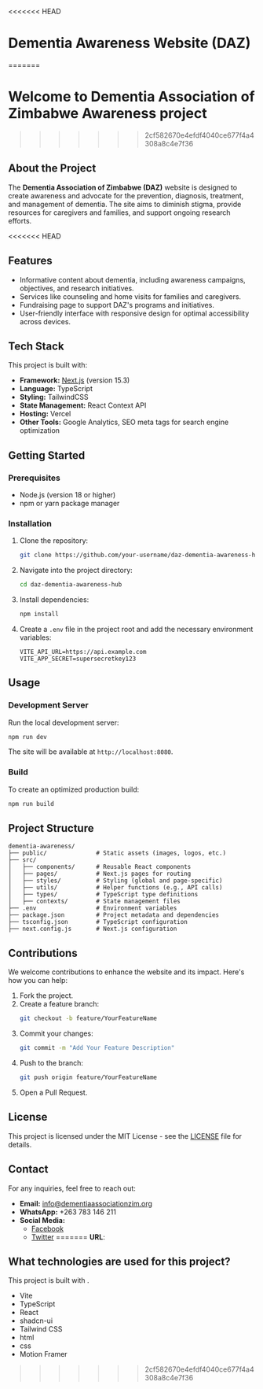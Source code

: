 <<<<<<< HEAD
# Dementia Awareness Website (DAZ)
=======
# Welcome to Dementia Association of Zimbabwe Awareness project
>>>>>>> 2cf582670e4efdf4040ce677f4a4308a8c4e7f36

## About the Project
The **Dementia Association of Zimbabwe (DAZ)** website is designed to create awareness and advocate for the prevention, diagnosis, treatment, and management of dementia. The site aims to diminish stigma, provide resources for caregivers and families, and support ongoing research efforts.

<<<<<<< HEAD
## Features
- Informative content about dementia, including awareness campaigns, objectives, and research initiatives.
- Services like counseling and home visits for families and caregivers.
- Fundraising page to support DAZ's programs and initiatives.
- User-friendly interface with responsive design for optimal accessibility across devices.

## Tech Stack
This project is built with:
- **Framework:** [Next.js](https://nextjs.org/) (version 15.3)
- **Language:** TypeScript
- **Styling:** TailwindCSS
- **State Management:** React Context API
- **Hosting:** Vercel
- **Other Tools:** Google Analytics, SEO meta tags for search engine optimization

## Getting Started

### Prerequisites
- Node.js (version 18 or higher)
- npm or yarn package manager

### Installation
1. Clone the repository:
   ```bash
   git clone https://github.com/your-username/daz-dementia-awareness-hub.git
   ```
2. Navigate into the project directory:
   ```bash
   cd daz-dementia-awareness-hub
   ```
3. Install dependencies:
   ```bash
   npm install
   ```
4. Create a `.env` file in the project root and add the necessary environment variables:
   ```plaintext
   VITE_API_URL=https://api.example.com
   VITE_APP_SECRET=supersecretkey123
   ```

## Usage

### Development Server
Run the local development server:
```bash
npm run dev
```
The site will be available at `http://localhost:8080`.

### Build
To create an optimized production build:
```bash
npm run build
```

## Project Structure
```
dementia-awareness/
├── public/              # Static assets (images, logos, etc.)
├── src/
│   ├── components/      # Reusable React components
│   ├── pages/           # Next.js pages for routing
│   ├── styles/          # Styling (global and page-specific)
│   ├── utils/           # Helper functions (e.g., API calls)
│   ├── types/           # TypeScript type definitions
│   ├── contexts/        # State management files
├── .env                 # Environment variables
├── package.json         # Project metadata and dependencies
├── tsconfig.json        # TypeScript configuration
├── next.config.js       # Next.js configuration
```

## Contributions
We welcome contributions to enhance the website and its impact. Here's how you can help:
1. Fork the project.
2. Create a feature branch:
   ```bash
   git checkout -b feature/YourFeatureName
   ```
3. Commit your changes:
   ```bash
   git commit -m "Add Your Feature Description"
   ```
4. Push to the branch:
   ```bash
   git push origin feature/YourFeatureName
   ```
5. Open a Pull Request.

## License
This project is licensed under the MIT License - see the [LICENSE](./LICENSE) file for details.

## Contact
For any inquiries, feel free to reach out:
- **Email:** [info@dementiaassociationzim.org](mailto:info@dementiaassociationzim.org)
- **WhatsApp:** +263 783 146 211
- **Social Media:**
  - [Facebook](https://facebook.com/dementiaassociationzim)
  - [Twitter](https://twitter.com/DementiaAss-Zim)
=======
**URL**: 

## What technologies are used for this project?

This project is built with .

- Vite
- TypeScript
- React
- shadcn-ui
- Tailwind CSS
- html
- css
- Motion Framer
>>>>>>> 2cf582670e4efdf4040ce677f4a4308a8c4e7f36
